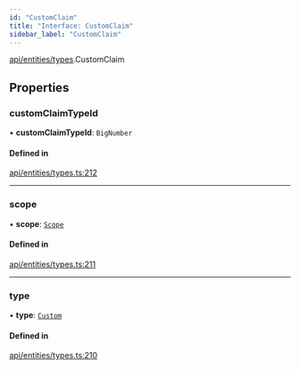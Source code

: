 ```yaml
---
id: "CustomClaim"
title: "Interface: CustomClaim"
sidebar_label: "CustomClaim"
---
```


[api/entities/types](../../../../../modules/API/Entities/Types/Types.md).CustomClaim

## Properties

### customClaimTypeId

• **customClaimTypeId**: `BigNumber`

#### Defined in

[api/entities/types.ts:212](https://github.com/PolymeshAssociation/polymesh-sdk/blob/88db4a911/src/api/entities/types.ts#L212)

___

### scope

• **scope**: [`Scope`](../Scope/Scope.md)

#### Defined in

[api/entities/types.ts:211](https://github.com/PolymeshAssociation/polymesh-sdk/blob/88db4a911/src/api/entities/types.ts#L211)

___

### type

• **type**: [`Custom`](../../../../../enums/API/Entities/Types/ClaimType/ClaimType.md#custom)

#### Defined in

[api/entities/types.ts:210](https://github.com/PolymeshAssociation/polymesh-sdk/blob/88db4a911/src/api/entities/types.ts#L210)
